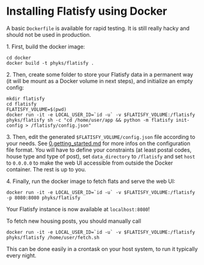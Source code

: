 Installing Flatisfy using Docker
================================

A basic `Dockerfile` is available for rapid testing. It is still really hacky
and should not be used in production.


1\. First, build the docker image:

```
cd docker
docker build -t phyks/flatisfy .
```

2\. Then, create some folder to store your Flatisfy data in a permanent way (it
   will be mount as a Docker volume in next steps), and initialize an empty
   config:

```
mkdir flatisfy
cd flatisfy
FLATISFY_VOLUME=$(pwd)
docker run -it -e LOCAL_USER_ID=`id -u` -v $FLATISFY_VOLUME:/flatisfy phyks/flatisfy sh -c "cd /home/user/app && python -m flatisfy init-config > /flatisfy/config.json"
```


3\. Then, edit the generated `$FLATISFY_VOLUME/config.json` file according to your needs. See
   [0.getting_started.md](0.getting_started.md) for more infos on the
   configuration file format. You will have to define your constraints (at
   least postal codes, house type and type of post), set `data_directory` to
   `/flatisfy` and set `host` to `0.0.0.0` to make the web UI accessible from
   outside the Docker container. The rest is up to you.


4\. Finally, run the docker image to fetch flats and serve the web UI:

```
docker run -it -e LOCAL_USER_ID=`id -u` -v $FLATISFY_VOLUME:/flatisfy -p 8080:8080 phyks/flatisfy
```

Your Flatisfy instance is now available at `localhost:8080`!


To fetch new housing posts, you should manually call

```
docker run -it -e LOCAL_USER_ID=`id -u` -v $FLATISFY_VOLUME:/flatisfy phyks/flatisfy /home/user/fetch.sh
```

This can be done easily in a crontask on your host system, to run it typically
every night.
